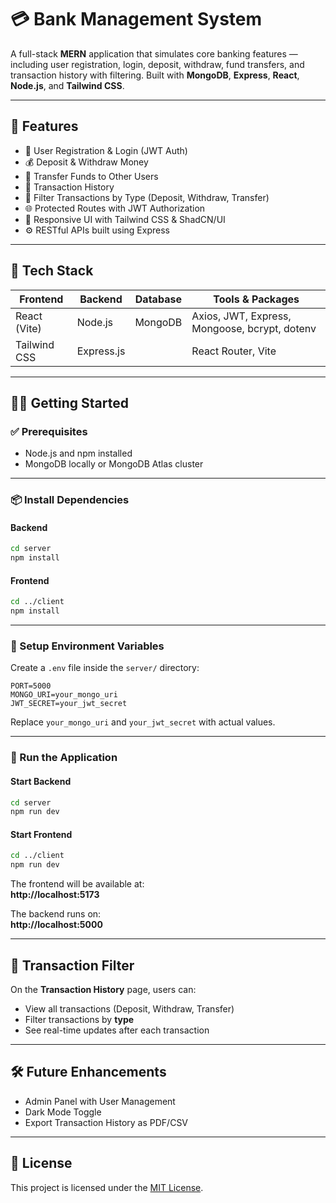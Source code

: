 # 💳 Bank Management System

A full-stack **MERN** application that simulates core banking features — including user registration, login, deposit, withdraw, fund transfers, and transaction history with filtering. Built with **MongoDB**, **Express**, **React**, **Node.js**, and **Tailwind CSS**.

---

## 🚀 Features

- 👤 User Registration & Login (JWT Auth)
- 💰 Deposit & Withdraw Money
- 🔁 Transfer Funds to Other Users
- 📜 Transaction History
- 🔎 Filter Transactions by Type (Deposit, Withdraw, Transfer)
- 🌐 Protected Routes with JWT Authorization
- 📱 Responsive UI with Tailwind CSS & ShadCN/UI
- ⚙️ RESTful APIs built using Express

---

## 🧱 Tech Stack

| Frontend       | Backend        | Database | Tools & Packages                             |
|----------------|----------------|----------|----------------------------------------------|
| React (Vite)   | Node.js        | MongoDB  | Axios, JWT, Express, Mongoose, bcrypt, dotenv |
| Tailwind CSS   | Express.js     |          | React Router, Vite                            |

---

## 🧑‍💻 Getting Started

### ✅ Prerequisites

- Node.js and npm installed
- MongoDB locally or MongoDB Atlas cluster

---

### 📦 Install Dependencies

#### Backend

```bash
cd server
npm install
```

#### Frontend

```bash
cd ../client
npm install
```

---

### 🔐 Setup Environment Variables

Create a `.env` file inside the `server/` directory:

```env
PORT=5000
MONGO_URI=your_mongo_uri
JWT_SECRET=your_jwt_secret
```

Replace `your_mongo_uri` and `your_jwt_secret` with actual values.

---

### 🏁 Run the Application

#### Start Backend

```bash
cd server
npm run dev
```

#### Start Frontend

```bash
cd ../client
npm run dev
```

The frontend will be available at:  
**http://localhost:5173**

The backend runs on:  
**http://localhost:5000**

---

## 🧪 Transaction Filter

On the **Transaction History** page, users can:

- View all transactions (Deposit, Withdraw, Transfer)
- Filter transactions by **type**
- See real-time updates after each transaction

---

## 🛠️ Future Enhancements

- Admin Panel with User Management
- Dark Mode Toggle
- Export Transaction History as PDF/CSV

---

## 📄 License

This project is licensed under the [MIT License](LICENSE).
